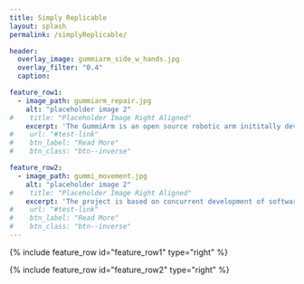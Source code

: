 ```yaml
---
title: Simply Replicable
layout: splash
permalink: /simplyReplicable/

header:
  overlay_image: gummiarm_side_w_hands.jpg
  overlay_filter: "0.4"
  caption:

feature_row1:
  - image_path: gummiarm_repair.jpg 
    alt: "placeholder image 2"
#    title: "Placeholder Image Right Aligned"
    excerpt: 'The GummiArm is an open source robotic arm inititally developed as part of the [DeCoRo](http://www.tech.plym.ac.uk/SoCCE/CRNS/decoro/){:target="_blank"} project at Plymouth University, Plymouth, UK. <br /><br /> The platform is largely built with 3D printed plastic parts, which means you can easily modify and repair it. It also affords replication of e.g. research experiments on cognitive robotics, or tutorials/practicals for secondary and higher education.'
#    url: "#test-link"
#    btn_label: "Read More"
#    btn_class: "btn--inverse"

feature_row2:
  - image_path: gummi_movement.jpg
    alt: "placeholder image 2"
#    title: "Placeholder Image Right Aligned"
    excerpt: 'The project is based on concurrent development of software and hardware, and is open to the community so everyone can build their own platform, extend the design, share the software and exchange baselines, see [https://mstoelen.github.io/GummiArm/](https://mstoelen.github.io/GummiArm/){:target="_blank"} <br /> <br />Alternatively, you can purchase a ready-built GummiArm, then use it as is, or extend upon it freely, even use it as part of your commercial platform.'
#    url: "#test-link"
#    btn_label: "Read More"
#    btn_class: "btn--inverse"
---
```


{% include feature_row id="feature_row1" type="right" %}

{% include feature_row id="feature_row2" type="right" %}
